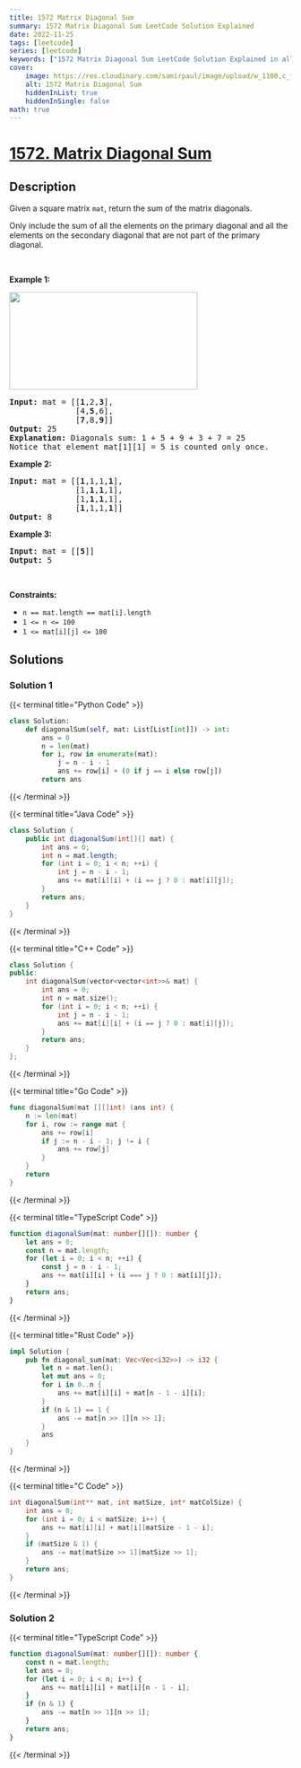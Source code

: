 ```yaml
---
title: 1572 Matrix Diagonal Sum
summary: 1572 Matrix Diagonal Sum LeetCode Solution Explained
date: 2022-11-25
tags: [leetcode]
series: [leetcode]
keywords: ["1572 Matrix Diagonal Sum LeetCode Solution Explained in all languages", "1572 Matrix Diagonal Sum", "LeetCode", "leetcode solution in Python3 C++ Java Go PHP Ruby Swift TypeScript Rust C# JavaScript C", "GeeksforGeeks", "InterviewBit", "Coding Ninjas", "HackerRank", "HackerEarth", "CodeChef", "TopCoder", "AlgoExpert", "freeCodeCamp", "Codeforces", "GitHub", "AtCoder", "Samir Paul"]
cover:
    image: https://res.cloudinary.com/samirpaul/image/upload/w_1100,c_fit,co_rgb:FFFFFF,l_text:Arial_75_bold:1572 Matrix Diagonal Sum - Solution Explained/problem-solving.webp
    alt: 1572 Matrix Diagonal Sum
    hiddenInList: true
    hiddenInSingle: false
math: true
---
```



# [1572. Matrix Diagonal Sum](https://leetcode.com/problems/matrix-diagonal-sum)


## Description

<p>Given a&nbsp;square&nbsp;matrix&nbsp;<code>mat</code>, return the sum of the matrix diagonals.</p>

<p>Only include the sum of all the elements on the primary diagonal and all the elements on the secondary diagonal that are not part of the primary diagonal.</p>

<p>&nbsp;</p>
<p><strong class="example">Example 1:</strong></p>
<img alt="" src="https://spcdn.pages.dev/leetcode/problems/1572.Matrix%20Diagonal%20Sum/images/sample_1911.png" style="width: 336px; height: 174px;" />
<pre>
<strong>Input:</strong> mat = [[<strong>1</strong>,2,<strong>3</strong>],
&nbsp;             [4,<strong>5</strong>,6],
&nbsp;             [<strong>7</strong>,8,<strong>9</strong>]]
<strong>Output:</strong> 25
<strong>Explanation: </strong>Diagonals sum: 1 + 5 + 9 + 3 + 7 = 25
Notice that element mat[1][1] = 5 is counted only once.
</pre>

<p><strong class="example">Example 2:</strong></p>

<pre>
<strong>Input:</strong> mat = [[<strong>1</strong>,1,1,<strong>1</strong>],
&nbsp;             [1,<strong>1</strong>,<strong>1</strong>,1],
&nbsp;             [1,<strong>1</strong>,<strong>1</strong>,1],
&nbsp;             [<strong>1</strong>,1,1,<strong>1</strong>]]
<strong>Output:</strong> 8
</pre>

<p><strong class="example">Example 3:</strong></p>

<pre>
<strong>Input:</strong> mat = [[<strong>5</strong>]]
<strong>Output:</strong> 5
</pre>

<p>&nbsp;</p>
<p><strong>Constraints:</strong></p>

<ul>
	<li><code>n == mat.length == mat[i].length</code></li>
	<li><code>1 &lt;= n &lt;= 100</code></li>
	<li><code>1 &lt;= mat[i][j] &lt;= 100</code></li>
</ul>

## Solutions

### Solution 1

<!-- tabs:start -->

{{< terminal title="Python Code" >}}
```python
class Solution:
    def diagonalSum(self, mat: List[List[int]]) -> int:
        ans = 0
        n = len(mat)
        for i, row in enumerate(mat):
            j = n - i - 1
            ans += row[i] + (0 if j == i else row[j])
        return ans
```
{{< /terminal >}}

{{< terminal title="Java Code" >}}
```java
class Solution {
    public int diagonalSum(int[][] mat) {
        int ans = 0;
        int n = mat.length;
        for (int i = 0; i < n; ++i) {
            int j = n - i - 1;
            ans += mat[i][i] + (i == j ? 0 : mat[i][j]);
        }
        return ans;
    }
}
```
{{< /terminal >}}

{{< terminal title="C++ Code" >}}
```cpp
class Solution {
public:
    int diagonalSum(vector<vector<int>>& mat) {
        int ans = 0;
        int n = mat.size();
        for (int i = 0; i < n; ++i) {
            int j = n - i - 1;
            ans += mat[i][i] + (i == j ? 0 : mat[i][j]);
        }
        return ans;
    }
};
```
{{< /terminal >}}

{{< terminal title="Go Code" >}}
```go
func diagonalSum(mat [][]int) (ans int) {
	n := len(mat)
	for i, row := range mat {
		ans += row[i]
		if j := n - i - 1; j != i {
			ans += row[j]
		}
	}
	return
}
```
{{< /terminal >}}

{{< terminal title="TypeScript Code" >}}
```ts
function diagonalSum(mat: number[][]): number {
    let ans = 0;
    const n = mat.length;
    for (let i = 0; i < n; ++i) {
        const j = n - i - 1;
        ans += mat[i][i] + (i === j ? 0 : mat[i][j]);
    }
    return ans;
}
```
{{< /terminal >}}

{{< terminal title="Rust Code" >}}
```rust
impl Solution {
    pub fn diagonal_sum(mat: Vec<Vec<i32>>) -> i32 {
        let n = mat.len();
        let mut ans = 0;
        for i in 0..n {
            ans += mat[i][i] + mat[n - 1 - i][i];
        }
        if (n & 1) == 1 {
            ans -= mat[n >> 1][n >> 1];
        }
        ans
    }
}
```
{{< /terminal >}}

{{< terminal title="C Code" >}}
```c
int diagonalSum(int** mat, int matSize, int* matColSize) {
    int ans = 0;
    for (int i = 0; i < matSize; i++) {
        ans += mat[i][i] + mat[i][matSize - 1 - i];
    }
    if (matSize & 1) {
        ans -= mat[matSize >> 1][matSize >> 1];
    }
    return ans;
}
```
{{< /terminal >}}

<!-- tabs:end -->

### Solution 2

<!-- tabs:start -->

{{< terminal title="TypeScript Code" >}}
```ts
function diagonalSum(mat: number[][]): number {
    const n = mat.length;
    let ans = 0;
    for (let i = 0; i < n; i++) {
        ans += mat[i][i] + mat[i][n - 1 - i];
    }
    if (n & 1) {
        ans -= mat[n >> 1][n >> 1];
    }
    return ans;
}
```
{{< /terminal >}}

<!-- tabs:end -->

<!-- end -->
